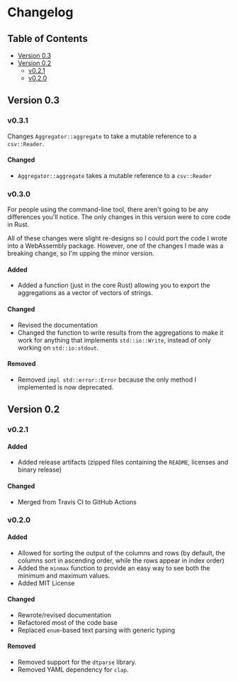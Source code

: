 # Changelog

## Table of Contents

- [Version 0.3](#version-03)
- [Version 0.2](#version-02)
    - [v0.2.1](#v021)
    - [v0.2.0](#v020)

## Version 0.3
### v0.3.1
Changes `Aggregator::aggregate` to take a mutable reference to a `csv::Reader`.

#### Changed
- `Aggregator::aggregate` takes a mutable reference to a `csv::Reader`

### v0.3.0
For people using the command-line tool, there aren't going to be any
differences you'll notice. The only changes in this version were to core code in Rust.

All of these changes were slight re-designs so I could port the code I wrote into a WebAssembly package. However, one of the changes I made was a breaking change, so I'm upping the minor version.

#### Added
- Added a function (just in the core Rust) allowing you to export the aggregations as a vector
of vectors of strings.

#### Changed
- Revised the documentation
- Changed the function to write results from the aggregations to make it work for anything that implements `std::io::Write`, instead of only working on `std::io:stdout`.

#### Removed
- Removed `impl std::error::Error` because the only method I implemented
is now deprecated.

## Version 0.2

### v0.2.1
#### Added
- Added release artifacts (zipped files containing the `README`, licenses and binary release)

#### Changed
- Merged from Travis CI to GitHub Actions

### v0.2.0
#### Added
- Allowed for sorting the output of the columns and rows (by default, the columns sort in ascending order, while the rows appear in index order)
- Added the `minmax` function to provide an easy way to see both the minimum and maximum values.
- Added MIT License

#### Changed
- Rewrote/revised documentation
- Refactored most of the code base
- Replaced `enum`-based text parsing with generic typing

#### Removed
- Removed support for the `dtparse` library.
- Removed YAML dependency for `clap`.